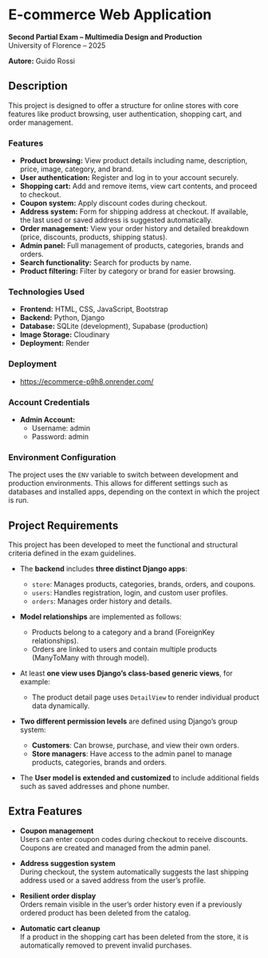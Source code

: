 # E-commerce Web Application

**Second Partial Exam – Multimedia Design and Production**  
University of Florence – 2025

**Autore:** Guido Rossi

## Description

This project is designed to offer a structure for online stores with core features like product browsing, user authentication, shopping cart, and order management.

### Features

- **Product browsing:** View product details including name, description, price, image, category, and brand.
- **User authentication:** Register and log in to your account securely.
- **Shopping cart:** Add and remove items, view cart contents, and proceed to checkout.
- **Coupon system:** Apply discount codes during checkout.
- **Address system:** Form for shipping address at checkout. If available, the last used or saved address is suggested automatically.
- **Order management:** View your order history and detailed breakdown (price, discounts, products, shipping status).
- **Admin panel:** Full management of products, categories, brands and orders.
- **Search functionality:** Search for products by name.
- **Product filtering:** Filter by category or brand for easier browsing.

### Technologies Used

- **Frontend:** HTML, CSS, JavaScript, Bootstrap
- **Backend:** Python, Django
- **Database:** SQLite (development), Supabase (production)
- **Image Storage:** Cloudinary
- **Deployment:** Render

### Deployment

- https://ecommerce-p9h8.onrender.com/

### Account Credentials

- **Admin Account:**
  - Username: admin
  - Password: admin

### Environment Configuration

The project uses the `ENV` variable to switch between development and production environments.
This allows for different settings such as databases and installed apps, depending on the context in which the project is run.

## Project Requirements

This project has been developed to meet the functional and structural criteria defined in the exam guidelines.

- The **backend** includes **three distinct Django apps**:  
  - `store`: Manages products, categories, brands, orders, and coupons.  
  - `users`: Handles registration, login, and custom user profiles.
  - `orders`: Manages order history and details.

- **Model relationships** are implemented as follows:  
  - Products belong to a category and a brand (ForeignKey relationships).  
  - Orders are linked to users and contain multiple products (ManyToMany with through model). 

- At least **one view uses Django’s class-based generic views**, for example:  
  - The product detail page uses `DetailView` to render individual product data dynamically.

- **Two different permission levels** are defined using Django’s group system:  
  - **Customers**: Can browse, purchase, and view their own orders.  
  - **Store managers**: Have access to the admin panel to manage products, categories, brands and orders.

- The **User model is extended and customized** to include additional fields such as saved addresses and phone number.

## Extra Features

- **Coupon management**  
  Users can enter coupon codes during checkout to receive discounts.  
  Coupons are created and managed from the admin panel.

- **Address suggestion system**  
  During checkout, the system automatically suggests the last shipping address used or a saved address from the user’s profile.

- **Resilient order display**  
  Orders remain visible in the user’s order history even if a previously ordered product has been deleted from the catalog.

- **Automatic cart cleanup**  
  If a product in the shopping cart has been deleted from the store, it is automatically removed to prevent invalid purchases.
